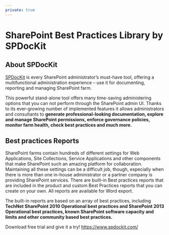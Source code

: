 ```yaml
---
private: true
---
```


# SharePoint Best Practices Library by SPDocKit

## About SPDocKit
[SPDocKit](https://www.spdockit.com/) is every SharePoint administrator’s must-have tool, offering a multifunctional administration experience – use it for documenting, reporting and managing SharePoint farm.

This powerful stand-alone tool offers many time-saving administering options that you can not perform through the SharePoint admin UI. Thanks to its ever-growing number of implemented features it allows administrators and consultants to __generate professional-looking documentation, explore and manage SharePoint permissions, enforce governance policies, monitor farm health, check best practices and much more.__


## Best practices Reports

SharePoint farms contain hundreds of different settings for Web Applications, Site Collections, Service Applications and other components that make SharePoint such an amazing platform for collaboration. Maintaining all these settings can be a difficult job, though, especially when there is more than one in-house administrator or a partner company is providing SharePoint services. There are built-in Best practices reports that are included in the product and custom Best Practices reports that you can create on your own. All reports are available for Word export.

The built-in reports are based on an array of best practices, including __TechNet SharePoint 2010 Operational best practices and SharePoint 2013 Operational best practices, known SharePoint software capacity and limits and other community based best practices.__

Download free trial and give it a try! https://www.spdockit.com/
